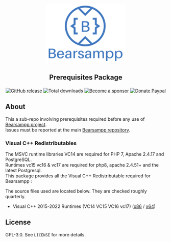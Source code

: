 <p align="center"><a href="https://bearsampp.com" target="_blank"><img width="250" src="/img/Bearsampp-logo.svg"></a></p>
<h2><p align="center">Prerequisites Package</p></h2>

<p align="center">
  <a href="https://github.com/bearsampp/prerequisites/releases/latest"><img src="https://img.shields.io/github/release/bearsampp/prerequisites.svg?style=flat-square" alt="GitHub release"></a>
  <img src="https://img.shields.io/github/downloads/bearsampp/prerequisites/total.svg?style=flat-square" alt="Total downloads">
  <a href="https://github.com/sponsors/N6REJ"><img src="https://img.shields.io/badge/sponsor-N6REJ-181717.svg?logo=github&style=flat-square" alt="Become a sponsor"></a>
  <a href="https://www.paypal.me/BearLeeAble"><img src="https://img.shields.io/badge/donate-paypal-00457c.svg?logo=paypal&style=flat-square" alt="Donate Paypal"></a>
</p>

## About
This a sub-repo involving prerequisites required before any use of [Bearsampp project](https://github.com/bearsampp).
<br />
Issues must be reported at the main [Bearsampp repository](https://github.com/bearsampp/bearsampp/issues).

### Visual C++ Redistributables
The MSVC runtime libraries VC14 are required for PHP 7, Apache 2.4.17 and PostgreSQL.<br />
Runtimes vc15 vc16 & vc17 are required for php8, apache 2.4.51+ and the latest Postgresql.<br>
This package provides all the Visual C++ Redistributable required for Bearsampp :

The source files used are located below.  They are checked roughly quarterly.
* Visual C++ 2015-2022 Runtimes (VC14 VC15 VC16 vc17) ([x86](https://aka.ms/vs/17/release/vc_redist.x86.exe) / [x64](https://aka.ms/vs/17/release/vc_redist.x64.exe))

## License
GPL-3.0. See `LICENSE` for more details.<br />
